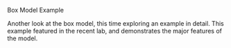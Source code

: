 Box Model Example

Another look at the box model, this time exploring an example in detail. This example featured in the recent lab, and demonstrates the major features of the model.